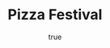 ---
title: Pizza Festival
description: Lorem ipsum dolor sit amet, consecrated advising elite. Sed incident, erat in malady aliquot, est erat faucets purus egret vivre null sem vitae deque.
slug: post-2
img: 2.jpg
quality: HD 1080
author:
  name: ahmed samir
  bio: All about Ahmed and what he does and where he works
  img: user-img-1.png
tags: action

---